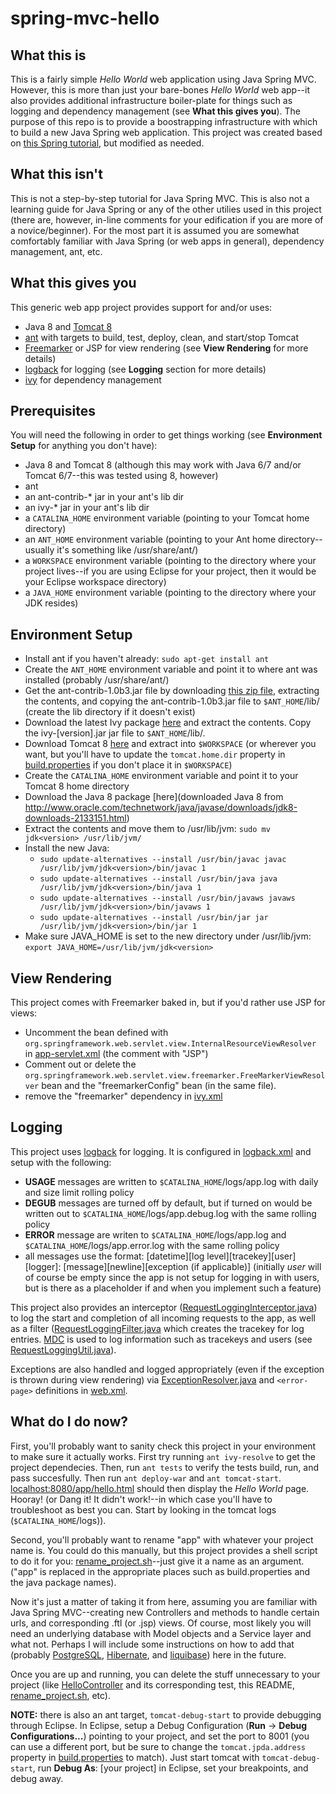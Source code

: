 # spring-mvc-hello

## What this is

This is a fairly simple *Hello World* web application using Java Spring MVC. However, this is more than just your bare-bones *Hello World* web app--it also provides additional infrastructure boiler-plate for things such as logging and dependency management (see **What this gives you**). The purpose of this repo is to provide a boostrapping infrastructure with which to build a new Java Spring web application. This project was created based on [this Spring tutorial](http://static.springsource.org/docs/Spring-MVC-step-by-step/part1.html), but modified as needed.

## What this isn't

This is not a step-by-step tutorial for Java Spring MVC. This is also not a learning guide for Java Spring or any of the other utilies used in this project (there are, however, in-line comments for your edification if you are more of a novice/beginner). For the most part it is assumed you are somewhat comfortably familiar with Java Spring (or web apps in general), dependency management, ant, etc.

## What this gives you

This generic web app project provides support for and/or uses:

- Java 8 and [Tomcat 8](https://tomcat.apache.org/tomcat-8.0-doc/introduction.html)
- [ant](http://ant.apache.org/) with targets to build, test, deploy, clean, and start/stop Tomcat
- [Freemarker](http://freemarker.incubator.apache.org/) or JSP for view rendering (see **View Rendering** for more details)
- [logback](http://logback.qos.ch/) for logging (see **Logging** section for more details)
- [ivy](http://ant.apache.org/ivy/) for dependency management

## Prerequisites

You will need the following in order to get things working (see **Environment Setup** for anything you don't have):

- Java 8 and Tomcat 8 (although this may work with Java 6/7 and/or Tomcat 6/7--this was tested using 8, however)
- ant
- an ant-contrib-* jar in your ant's lib dir
- an ivy-* jar in your ant's lib dir
- a `CATALINA_HOME` environment variable (pointing to your Tomcat home directory)
- an `ANT_HOME` environment variable (pointing to your Ant home directory--usually it's something like /usr/share/ant/)
- a `WORKSPACE` environment variable (pointing to the directory where your project lives--if you are using Eclipse for your project, then it would be your Eclipse workspace directory)
- a `JAVA_HOME` environment variable (pointing to the directory where your JDK resides)

## Environment Setup

- Install ant if you haven't already: `sudo apt-get install ant`
- Create the `ANT_HOME` environment variable and point it to where ant was installed (probably /usr/share/ant/)
- Get the ant-contrib-1.0b3.jar file by downloading [this zip file](http://sourceforge.net/projects/ant-contrib/files/ant-contrib/1.0b3/ant-contrib-1.0b3-bin.tar.gz/download), extracting the contents, and copying the ant-contrib-1.0b3.jar file to `$ANT_HOME`/lib/ (create the lib directory if it doesn't exist)
- Download the latest Ivy package [here](http://ant.apache.org/ivy/download.cgi) and extract the contents. Copy the ivy-[version].jar jar file to `$ANT_HOME`/lib/.
- Download Tomcat 8 [here](http://mirror.sdunix.com/apache/tomcat/tomcat-8/v8.0.30/bin/apache-tomcat-8.0.30.tar.gz) and extract into `$WORKSPACE` (or wherever you want, but you'll have to update the `tomcat.home.dir` property in [build.properties](./build.properties) if you don't place it in `$WORKSPACE`)
- Create the `CATALINA_HOME` environment variable and point it to your Tomcat 8 home directory
- Download the Java 8 package [here](downloaded Java 8 from http://www.oracle.com/technetwork/java/javase/downloads/jdk8-downloads-2133151.html)
- Extract the contents and move them to /usr/lib/jvm: `sudo mv jdk<version> /usr/lib/jvm/`
- Install the new Java:
  - `sudo update-alternatives --install /usr/bin/javac javac /usr/lib/jvm/jdk<version>/bin/javac 1`
  - `sudo update-alternatives --install /usr/bin/java java /usr/lib/jvm/jdk<version>/bin/java 1`
  - `sudo update-alternatives --install /usr/bin/javaws javaws /usr/lib/jvm/jdk<version>/bin/javaws 1`
  - `sudo update-alternatives --install /usr/bin/jar jar /usr/lib/jvm/jdk<version>/bin/jar 1`
- Make sure JAVA_HOME is set to the new directory under /usr/lib/jvm: `export JAVA_HOME=/usr/lib/jvm/jdk<version>`

## View Rendering

This project comes with Freemarker baked in, but if you'd rather use JSP for views:

- Uncomment the bean defined with `org.springframework.web.servlet.view.InternalResourceViewResolver` in [app-servlet.xml](./web/WEB-INF/app-servlet.xml) (the comment with "JSP")
- Comment out or delete the `org.springframework.web.servlet.view.freemarker.FreeMarkerViewResolver` bean and the "freemarkerConfig" bean (in the same file).
- remove the "freemarker" dependency in [ivy.xml](./ivy.xml)

## Logging

This project uses [logback](http://logback.qos.ch/) for logging. It is configured in [logback.xml](./web/WEB_INF/classes/logback.xml) and setup with the following:

- **USAGE** messages are written to `$CATALINA_HOME`/logs/app.log with daily and size limit rolling policy
- **DEGUB** messages are turned off by default, but if turned on would be written out to `$CATALINA_HOME`/logs/app.debug.log with the same rolling policy
- **ERROR** message are writen to `$CATALINA_HOME`/logs/app.log and `$CATALINA_HOME`/logs/app.error.log with the same rolling policy
- all messages use the format: \[datetime\]\[log level\]\[tracekey\]\[user\]\[logger\]: \[message\]\[newline\]\[exception (if applicable)\]
(initially *user* will of course be empty since the app is not setup for logging in with users, but is there as a placeholder if and when you implement such a feature)

This project also provides an interceptor ([RequestLoggingInterceptor.java](./src/main/java/com/app/interceptor/RequestLoggingInterceptor.java)) to log the start and completion of all incoming requests to the app, as well as a filter ([RequestLoggingFilter.java](./src/main/java/com/app/filter/RequestLoggingFilter.java) which creates the tracekey for log entries. [MDC](http://logback.qos.ch/manual/mdc.html) is used to log information such as tracekeys and users (see [RequestLoggingUtil.java](./src/main/java/com/app/util/RequestLoggingUtil.java)).

Exceptions are also handled and logged appropriately (even if the exception is thrown during view rendering) via [ExceptionResolver.java](./src/main/java/com/app/resolver/ExceptionResolver.java) and `<error-page>` definitions in [web.xml](./web/WEB-INF/web.xml).

## What do I do now?

First, you'll probably want to sanity check this project in your environment to make sure it actually works. First try running `ant ivy-resolve` to get the project dependecies. Then, run `ant tests` to verify the tests build, run, and pass succesfully. Then run `ant deploy-war` and `ant tomcat-start`. [localhost:8080/app/hello.html](http://localhost:8080/app/hello.html) should then display the *Hello World* page. Hooray! (or Dang it! It didn't work!--in which case you'll have to troubleshoot as best you can. Start by looking in the tomcat logs (`$CATALINA_HOME`/logs)).

Second, you'll probably want to rename "app" with whatever your project name is. You could do this manually, but this project provides a shell script to do it for you: [rename_project.sh](./rename_project.sh)--just give it a name as an argument. ("app" is replaced in the appropriate places such as build.properties and the java package names).

Now it's just a matter of taking it from here, assuming you are familiar with Java Spring MVC--creating new Controllers and methods to handle certain urls, and corresponding .ftl (or .jsp) views. Of course, most likely you will need an underlying database with Model objects and a Service layer and what not. Perhaps I will include some instructions on how to add that (probably [PostgreSQL](http://www.postgresql.org/), [Hibernate](http://hibernate.org/), and [liquibase](http://www.liquibase.org/)) here in the future.

Once you are up and running, you can delete the stuff unnecessary to your project (like [HelloController](./src/main/java/com/app/controller/HelloController.java) and its corresponding test, this README, [rename_project.sh](./rename_project.sh), etc).

**NOTE:** there is also an ant target, `tomcat-debug-start` to provide debugging through Eclipse. In Eclipse, setup a Debug Configuration (**Run** -> **Debug Configurations...**) pointing to your project, and set the port to 8001 (you can use a different port, but be sure to change the `tomcat.jpda.address` property in [build.properties](./build.properties) to match). Just start tomcat with `tomcat-debug-start`, run **Debug As**: \[your project\] in Eclipse, set your breakpoints, and debug away.
